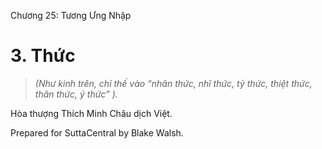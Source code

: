  

Chương 25: Tương Ưng Nhập

# 3\. Thức

> _(Như kinh trên, chỉ thế vào “nhãn thức, nhĩ thức, tỷ thức, thiệt thức, thân thức, ý thức” )._

Hòa thượng Thích Minh Châu dịch Việt.

Prepared for SuttaCentral by Blake Walsh.